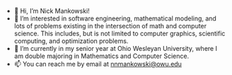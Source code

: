- 👋 Hi, I’m Nick Mankowski!
- 👀 I’m interested in software engineering, mathematical modeling, and lots of problems existing in the intersection of math and computer science.  This includes, but is not limited to computer graphics, scientific computing, and optimization problems.
- 🌱 I’m currently in my senior year at Ohio Wesleyan University, where I am double majoring in Mathematics and Computer Science.
- 📫 You can reach me by email at [nnmankowski@owu.edu](mailto:nnmankowski@owu.edu)

<!---
MankowskiNick/MankowskiNick is a ✨ special ✨ repository because its `README.md` (this file) appears on your GitHub profile.
You can click the Preview link to take a look at your changes.
--->
